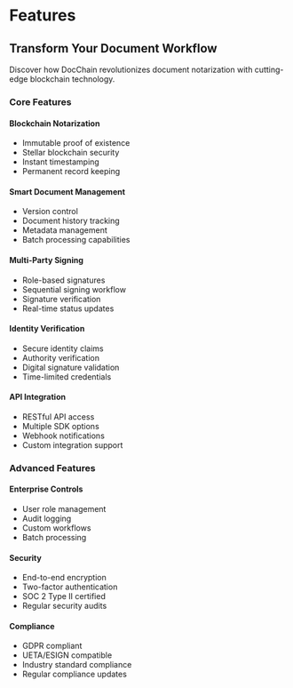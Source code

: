 # Features

## Transform Your Document Workflow

Discover how DocChain revolutionizes document notarization with cutting-edge blockchain technology.

### Core Features

#### Blockchain Notarization
- Immutable proof of existence
- Stellar blockchain security
- Instant timestamping
- Permanent record keeping

#### Smart Document Management
- Version control
- Document history tracking
- Metadata management
- Batch processing capabilities

#### Multi-Party Signing
- Role-based signatures
- Sequential signing workflow
- Signature verification
- Real-time status updates

#### Identity Verification
- Secure identity claims
- Authority verification
- Digital signature validation
- Time-limited credentials

#### API Integration
- RESTful API access
- Multiple SDK options
- Webhook notifications
- Custom integration support

### Advanced Features

#### Enterprise Controls
- User role management
- Audit logging
- Custom workflows
- Batch processing

#### Security
- End-to-end encryption
- Two-factor authentication
- SOC 2 Type II certified
- Regular security audits

#### Compliance
- GDPR compliant
- UETA/ESIGN compatible
- Industry standard compliance
- Regular compliance updates


